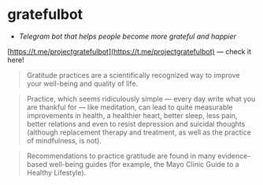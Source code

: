 # gratefulbot
- *Telegram bot that helps people become more grateful and happier*

[https://t.me/projectgratefulbot](https://t.me/projectgratefulbot) — check it here!

> Gratitude practices are a scientifically recognized way to improve your well-being and quality of life.


> Practice, which seems ridiculously simple — every day write what you are thankful for — like meditation, can lead to quite measurable improvements in health, a healthier heart, better sleep, less pain, better relations and even to resist depression and suicidal thoughts (although replacement therapy and treatment, as well as the practice of mindfulness, is not).
>

> Recommendations to practice gratitude are found in many evidence-based well-being guides (for example, the Mayo Clinic Guide to a Healthy Lifestyle).
